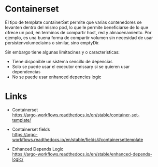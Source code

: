 # Containerset

El tipo de template containerSet permite que varias contenedores se levanten dentro del mismo pod, lo que le permite beneficiarse de lo que ofrece un pod, en terminos de compartir host, red y almacenamiento. Por ejemplo, es una buena forma de compartir volumen sin necesidad de usar persistenvolumeclaims o similar, sino emptyDir.

Sin embargo tiene algunas limitacines y o caracteristicas:

- Tiene disponible un sistema sencillo de depencias
- Solo se puede usar el executor emissary si se quieren usar dependencias
- No se puede usar enhanced depencies logic

# Links

- Containerset  
<https://argo-workflows.readthedocs.io/en/stable/container-set-template/>

- Containerset fields  
<https://argo-workflows.readthedocs.io/en/stable/fields/#containersettemplate>

- Enhanced Depends Logic  
<https://argo-workflows.readthedocs.io/en/stable/enhanced-depends-logic/>
